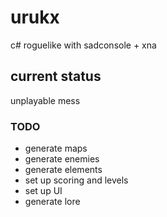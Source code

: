 # urukx
c# roguelike with sadconsole + xna

## current status
unplayable mess

### TODO
 * generate maps
 * generate enemies
 * generate elements
 * set up scoring and levels
 * set up UI
 * generate lore